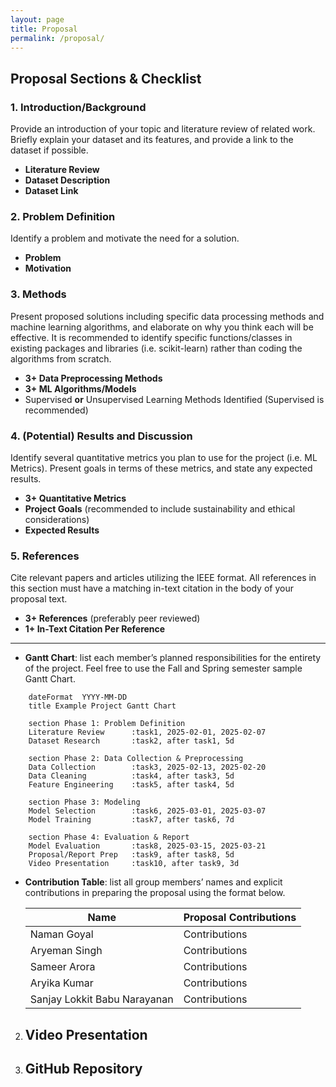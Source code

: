 ```yaml
---
layout: page
title: Proposal
permalink: /proposal/
---
```


## Proposal Sections & Checklist

### 1. Introduction/Background
Provide an introduction of your topic and literature review of related work. Briefly explain your dataset and its features, and provide a link to the dataset if possible.

- **Literature Review**  
- **Dataset Description**  
- **Dataset Link**

### 2. Problem Definition
Identify a problem and motivate the need for a solution.

- **Problem**  
- **Motivation**  

### 3. Methods
Present proposed solutions including specific data processing methods and machine learning algorithms, and elaborate on why you think each will be effective. It is recommended to identify specific functions/classes in existing packages and libraries (i.e. scikit-learn) rather than coding the algorithms from scratch.

- **3+ Data Preprocessing Methods**  
- **3+ ML Algorithms/Models**  
- Supervised **or** Unsupervised Learning Methods Identified (Supervised is recommended)

### 4. (Potential) Results and Discussion
Identify several quantitative metrics you plan to use for the project (i.e. ML Metrics). Present goals in terms of these metrics, and state any expected results.

- **3+ Quantitative Metrics**  
- **Project Goals** (recommended to include sustainability and ethical considerations)  
- **Expected Results**

### 5. References
Cite relevant papers and articles utilizing the IEEE format. All references in this section must have a matching in-text citation in the body of your proposal text.

- **3+ References** (preferably peer reviewed)  
- **1+ In-Text Citation Per Reference**

---   
- **Gantt Chart**: list each member’s planned responsibilities for the entirety of the project. Feel free to use the Fall and Spring semester sample Gantt Chart.  

```gantt
    dateFormat  YYYY-MM-DD
    title Example Project Gantt Chart
    
    section Phase 1: Problem Definition
    Literature Review      :task1, 2025-02-01, 2025-02-07
    Dataset Research       :task2, after task1, 5d
    
    section Phase 2: Data Collection & Preprocessing
    Data Collection        :task3, 2025-02-13, 2025-02-20
    Data Cleaning          :task4, after task3, 5d
    Feature Engineering    :task5, after task4, 5d
    
    section Phase 3: Modeling
    Model Selection        :task6, 2025-03-01, 2025-03-07
    Model Training         :task7, after task6, 7d
    
    section Phase 4: Evaluation & Report
    Model Evaluation       :task8, 2025-03-15, 2025-03-21
    Proposal/Report Prep   :task9, after task8, 5d
    Video Presentation     :task10, after task9, 3d
```

- **Contribution Table**: list all group members’ names and explicit contributions in preparing the proposal using the format below.

     | Name    | Proposal Contributions |
     |---------|------------------------|
     | Naman Goyal | Contributions       |
     | Aryeman Singh | Contributions     |
     | Sameer Arora  | Contributions  |
     | Aryika Kumar | Contributions |
     | Sanjay Lokkit Babu Narayanan | Contributions |


2. **Video Presentation**  
   - 

3. **GitHub Repository**  
   - 

